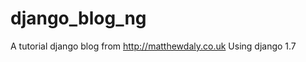 django_blog_ng
==============

A tutorial django blog from http://matthewdaly.co.uk Using django 1.7
